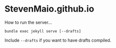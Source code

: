 # StevenMaio.github.io

How to run the server...

```
bundle exec jekyll serve [--drafts]
```

Include `--drafts` if you want to have drafts compiled.
